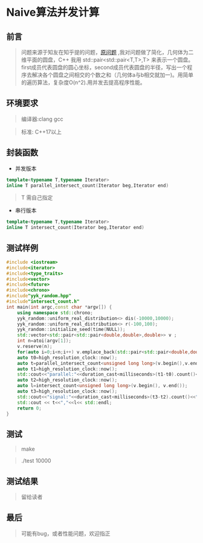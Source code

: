 #  Naive算法并发计算
## 前言
> 问题来源于知友在知乎提的问题，[原问题](*https://www.zhihu.com/question/454254720*) ,我对问题做了简化，几何体为二维平面的圆盘，C++ 我用 std::pair<std::pair<T,T>,T> 来表示一个圆盘。first成员代表圆盘的圆心坐标，second成员代表圆盘的半径，写出一个程序去解决各个圆盘之间相交的个数之和（几何体a与b相交就加一)。用简单的遍历算法，复杂度O(n^2).用并发去提高程序性能。
## 环境要求
> 编译器:clang gcc


> 标准: C++17以上
## 封装函数
+ 并发版本
```C++
template<typename T,typename Iterator>
inline T parallel_intersect_count(Iterator beg,Iterator end)
```
> T 需自己指定


+ 串行版本
```C++
template<typename T,typename Iterator>
inline T intersect_count(Iterator beg,Iterator end)
```

## 测试样例

```C++
#include <iostream>
#include<iterator>
#include<type_traits>
#include<vector>
#include<future>
#include<chrono>
#include"yyk_random.hpp"
#include"intersect_count.h"
int main(int argc,const char *argv[]) {
    using namespace std::chrono;
    yyk_random::uniform_real_distribution<> dis(-10000,10000);
    yyk_random::uniform_real_distribution<> r(-100,100);
    yyk_random::initialize_seed(time(NULL));
    std::vector<std::pair<std::pair<double,double>,double>> v ;
    int n=atoi(argv[1]);
    v.reserve(n);
    for(auto i=0;i<n;i++) v.emplace_back(std::pair<std::pair<double,double>,double>{{dis(),dis()},r()});
    auto t0=high_resolution_clock::now();
    auto t=parallel_intersect_count<unsigned long long>(v.begin(),v.end());
    auto t1=high_resolution_clock::now();
    std::cout<<"parallel:"<<duration_cast<milliseconds>(t1-t0).count()<<"ms\n";
    auto t2=high_resolution_clock::now();
    auto l=intersect_count<unsigned long long>(v.begin(), v.end());
    auto t3=high_resolution_clock::now();
    std::cout<<"signal:"<<duration_cast<milliseconds>(t3-t2).count()<<"ms\n";
    std::cout << t<<","<<l<< std::endl;
    return 0;
}
```
## 测试
> make


> ./test 10000
## 测试结果
> 留给读者

## 最后
> 可能有bug，或者性能问题，欢迎指正
